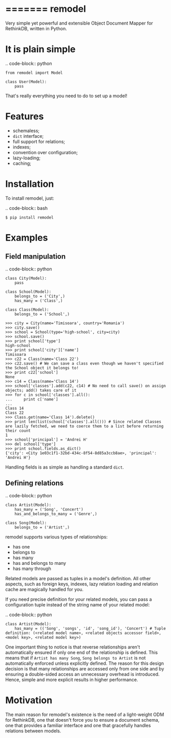 =======
remodel
=======

Very simple yet powerful and extensible Object Document Mapper for RethinkDB, written in Python.

It is plain simple
==================

.. code-block:: python

    from remodel import Model
    
    class User(Model):
        pass
    
That's really everything you need to do to set up a model!


Features
========

- schemaless;
- ``dict`` interface;
- full support for relations;
- indexes;
- convention over configuration;
- lazy-loading;
- caching;

Installation
============

To install remodel, just:

.. code-block:: bash

    $ pip install remodel
    
Examples
========

Field manipulation
------------------

.. code-block:: python

    class City(Model):
        pass

    class School(Model):
        belongs_to = ('City',)
        has_many = ('Class',)
        
    class Class(Model):
        belongs_to = ('School',)
        
    >>> city = City(name='Timisoara', country='Romania')
    >>> city.save()
    >>> school = School(type='high-school', city=city)
    >>> school.save()
    >>> print school['type']
    high-school
    >>> print school['city']['name']
    Timisoara
    >>> c22 = Class(name='Class 22')
    >>> c22.save() # We can save a class even though we haven't specified the School object it belongs to!
    >>> print c22['school']
    None
    >>> c14 = Class(name='Class 14')
    >>> school['classes'].add(c22, c14) # No need to call save() on assign objects; add() takes care of it
    >>> for c in school['classes'].all():
    ...     print c['name']
    ...
    Class 14
    Class 22
    >>> Class.get(name='Class 14').delete()
    >>> print len(list(school['classes'].all())) # Since related Classes are lazily fetched, we need to coerce them to a list before returning their count
    1
    >>> school['principal'] = 'Andrei H'
    >>> del school['type']
    >>> print school.fields.as_dict()
    {'city': <City 1e03c1f1-32bd-434c-8f54-8d85a3ccb8ae>, 'principal': 'Andrei H'}
    
Handling fields is as simple as handling a standard `dict`.
    

Defining relations
------------------

.. code-block:: python

    class Artist(Model):
        has_many = ('Song', 'Concert')
        has_and_belongs_to_many = ('Genre',)
        
    class Song(Model):
        belongs_to = ('Artist',)
        
remodel supports various types of relationships:
- has one
- belongs to
- has many
- has and belongs to many
- has many through

Related models are passed as tuples in a model's definition. All other aspects, such as foreign keys, indexes, lazy relation loading and relation cache are magically handled for you.

If you need precise definition for your related models, you can pass a configuration tuple instead of the string name of your related model:

.. code-block:: python

    class Artist(Model):
        has_many = (('Song', 'songs', 'id', 'song_id'), 'Concert') # Tuple definition: (<related model name>, <related objects accessor field>, <model key>, <related model key>)
        
One important thing to notice is that reverse relationships aren't automatically ensured if only one end of the relationship is defined. This means that if ``Artist has many Song``, ``Song belongs to Artist`` is not automatically enforced unless explicitly defined. The reason for this design decision is that many relationships are accessed only from one side and by ensuring a double-sided access an unnecessary overhead is introduced. Hence, simple and more explicit results in higher performance.
    
    
Motivation
==========

The main reason for remodel's existence is the need of a light-weight ODM for RethinkDB, one that doesn't force you to ensure a document schema, one that provides a familiar interface and one that gracefully handles relations between models.
